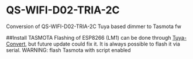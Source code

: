 # QS-WIFI-D02-TRIA-2C
Conversion of QS-WIFI-D02-TRIA-2C Tuya based dimmer to Tasmota fw

##Install TASMOTA
Flashing of ESP8266 (LM1) can be done through [Tuya-Convert](https://tasmota.github.io/docs/Tuya-OTA), but future update could fix it. It is always possible to flash it via serial.
WARNING: flash Tasmota with script enabled
